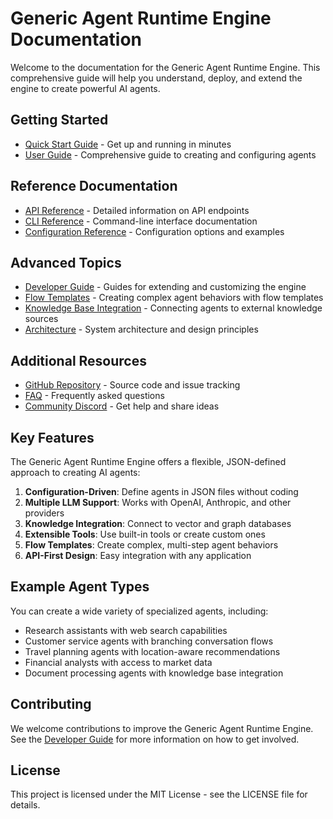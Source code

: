 # Generic Agent Runtime Engine Documentation

Welcome to the documentation for the Generic Agent Runtime Engine. This comprehensive guide will help you understand, deploy, and extend the engine to create powerful AI agents.

## Getting Started

- [Quick Start Guide](quickstart.md) - Get up and running in minutes
- [User Guide](user_guide.md) - Comprehensive guide to creating and configuring agents

## Reference Documentation

- [API Reference](api_reference.md) - Detailed information on API endpoints
- [CLI Reference](cli_reference.md) - Command-line interface documentation
- [Configuration Reference](configuration_reference.md) - Configuration options and examples

## Advanced Topics

- [Developer Guide](developer_guide.md) - Guides for extending and customizing the engine
- [Flow Templates](flow_templates.md) - Creating complex agent behaviors with flow templates
- [Knowledge Base Integration](knowledge_integration.md) - Connecting agents to external knowledge sources
- [Architecture](architecture.md) - System architecture and design principles

## Additional Resources

- [GitHub Repository](https://github.com/yourusername/generic-agent) - Source code and issue tracking
- [FAQ](https://github.com/yourusername/generic-agent/wiki/FAQ) - Frequently asked questions
- [Community Discord](https://discord.gg/your-discord-invite) - Get help and share ideas

## Key Features

The Generic Agent Runtime Engine offers a flexible, JSON-defined approach to creating AI agents:

1. **Configuration-Driven**: Define agents in JSON files without coding
2. **Multiple LLM Support**: Works with OpenAI, Anthropic, and other providers
3. **Knowledge Integration**: Connect to vector and graph databases
4. **Extensible Tools**: Use built-in tools or create custom ones
5. **Flow Templates**: Create complex, multi-step agent behaviors
6. **API-First Design**: Easy integration with any application

## Example Agent Types

You can create a wide variety of specialized agents, including:

- Research assistants with web search capabilities
- Customer service agents with branching conversation flows
- Travel planning agents with location-aware recommendations
- Financial analysts with access to market data
- Document processing agents with knowledge base integration

## Contributing

We welcome contributions to improve the Generic Agent Runtime Engine. See the [Developer Guide](developer_guide.md) for more information on how to get involved.

## License

This project is licensed under the MIT License - see the LICENSE file for details. 